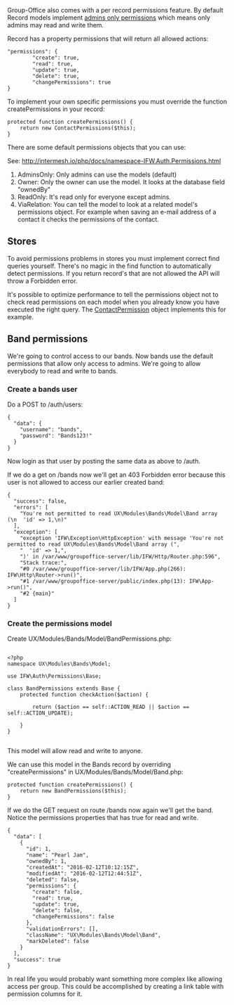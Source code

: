 Group-Office also comes with a per record permissions feature. 
By default Record models implement [admins only permissions](http://intermesh.io/php/docs/class-IFW.Auth.Permissions.AdminsOnly.html) 
which means only admins may read and write them.

Record has a property permissions that will return all allowed actions:

````````````````````````````````````````
"permissions": {
		"create": true,
		"read": true,
		"update": true,
		"delete": true,
		"changePermissions": true
}
````````````````````````````````````````


To implement your own specific permissions you must override the function 
createPermissions in your record:

````````````````````````````````````````
protected function createPermissions() {
	return new ContactPermissions($this);
}
````````````````````````````````````````

There are some default permissions objects that you can use:

See: http://intermesh.io/php/docs/namespace-IFW.Auth.Permissions.html

1. AdminsOnly: Only admins can use the models (default)
2. Owner: Only the owner can use the model. It looks at the database field "ownedBy"
3. ReadOnly: It's read only for everyone except admins.
4. ViaRelation: You can tell the model to look at a related model's permissions 
   object. For example when saving an e-mail address of a contact it checks the 
   permissions of the contact.

## Stores
To avoid permissions problems in stores you must implement correct find queries 
yourself. There's no magic in the find function to automatically detect permissions.
If you return record's that are not allowed the API will throw a Forbidden error.

It's possible to optimize performance to tell the permissions object not to check
read permissions on each model when you already know you have executed the right
query. The [ContactPermission](http://intermesh.io/php/docs/class-GO.Modules.Contacts.Model.ContactPermissions.html)
object implements this for example.


## Band permissions
We're going to control access to our bands.  Now bands use the default 
permissions that allow only access to admins. We're going to allow everybody to
read and write to bands.

### Create a bands user

Do a POST to /auth/users:

```````````````````````````````````````````````````````````````````````````````
{
  "data": {
    "username": "bands",
    "password": "Bands123!"
  }
}
```````````````````````````````````````````````````````````````````````````````

Now login as that user by posting the same data as above to /auth.

If we do a get on /bands now we'll get an 403 Forbidden error because this user
is not allowed to access our earlier created band:

```````````````````````````````````````````````````````````````````````````````
{
  "success": false,
  "errors": [
    "You're not permitted to read UX\Modules\Bands\Model\Band array (\n  'id' => 1,\n)"
  ],
  "exception": [
    "exception 'IFW\Exception\HttpException' with message 'You're not permitted to read UX\Modules\Bands\Model\Band array (",
    "  'id' => 1,",
    ")' in /var/www/groupoffice-server/lib/IFW/Http/Router.php:596",
    "Stack trace:",
    "#0 /var/www/groupoffice-server/lib/IFW/App.php(266): IFW\Http\Router->run()",
    "#1 /var/www/groupoffice-server/public/index.php(13): IFW\App->run()",
    "#2 {main}"
  ]
}
```````````````````````````````````````````````````````````````````````````````

### Create the permissions model

Create UX/Modules/Bands/Model/BandPermissions.php:

```````````````````````````````````````````````````````````````````````````````

<?php
namespace UX\Modules\Bands\Model;

use IFW\Auth\Permissions\Base;

class BandPermissions extends Base {
	protected function checkAction($action) {
		
		return ($action == self::ACTION_READ || $action == self::ACTION_UPDATE);
		
	}
}


```````````````````````````````````````````````````````````````````````````````

This model will allow read and write to anyone.

We can use this model in the Bands record by overriding "createPermissions"
in UX/Modules/Bands/Model/Band.php:

```````````````````````````````````````````````````````````````````````````````
protected function createPermissions() {
	return new BandPermissions($this);
}
```````````````````````````````````````````````````````````````````````````````

If we do the GET request on route /bands now again we'll get the band. Notice
the permissions properties that has true for read and write.
```````````````````````````````````````````````````````````````````````````````
{
  "data": [
    {
      "id": 1,
      "name": "Pearl Jam",
      "ownedBy": 1,
      "createdAt": "2016-02-12T10:12:15Z",
      "modifiedAt": "2016-02-12T12:44:51Z",
      "deleted": false,
      "permissions": {
        "create": false,
        "read": true,
        "update": true,
        "delete": false,
        "changePermissions": false
      },
      "validationErrors": [],
      "className": "UX\Modules\Bands\Model\Band",
      "markDeleted": false
    }
  ],
  "success": true
}
```````````````````````````````````````````````````````````````````````````````

In real life you would probably want something more complex like allowing access
per group. This could be accomplished by creating a link table with permission
columns for it.
